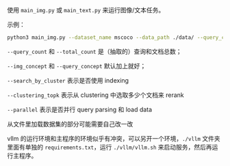 使用 `main_img.py` 或 `main_text.py` 来运行图像/文本任务。

示例：
```bash
python3 main_img.py --dataset_name mscoco --data_path ./data/ --query_count 100 --total_count 40000 --img_concept --query_concept --patch_count=32 --clustering_topk=5000 --parallel --search_by_cluster
```

`--query_count` 和 `--total_count` 是（抽取的）查询和文档总数；

`--img_concept` 和 `--query_concept` 默认加上就好；

`--search_by_cluster` 表示是否使用 indexing

`--clustering_topk` 表示从 clustering 中选取多少个文档来 rerank

`--parallel` 表示是否并行 query parsing 和 load data


从文件里加载数据集的部分可能需要自己改一改

vllm 的运行环境和主程序的环境似乎有冲突，可以另开一个环境，`./vllm` 文件夹里面有单独的 `requirements.txt`，运行 `./vllm/vllm.sh` 来启动服务，然后再运行主程序。